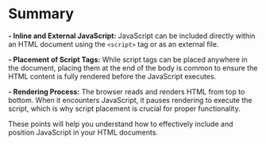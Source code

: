 # Summary

**- Inline and External JavaScript:** JavaScript can be included directly within an HTML document using the `<script>` tag or as an external file.

**- Placement of Script Tags:** While script tags can be placed anywhere in the document, placing them at the end of the body is common to ensure the HTML content is fully rendered before the JavaScript executes.

**- Rendering Process:** The browser reads and renders HTML from top to bottom. When it encounters JavaScript, it pauses rendering to execute the script, which is why script placement is crucial for proper functionality.

These points will help you understand how to effectively include and position JavaScript in your HTML documents.
